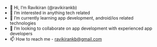 - 👋 Hi, I’m Ravikiran (@ravikirankb)
- 👀 I’m interested in anything tech related
- 🌱 I’m currently learning app development, android/ios related technologies
- 💞️ I’m looking to collaborate on app development with experienced app developers 
- 📫 How to reach me - ravikirankb@gmail.com

<!---
ravikirankb/ravikirankb is a ✨ special ✨ repository because its `README.md` (this file) appears on your GitHub profile.
You can click the Preview link to take a look at your changes.
--->
